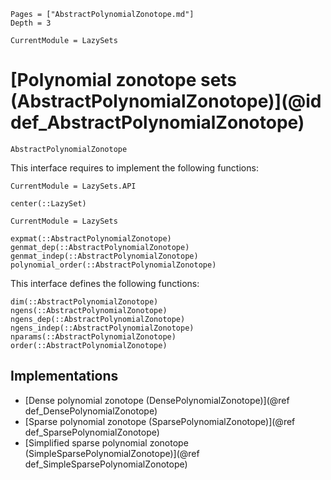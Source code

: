 ```@contents
Pages = ["AbstractPolynomialZonotope.md"]
Depth = 3
```

```@meta
CurrentModule = LazySets
```

# [Polynomial zonotope sets (AbstractPolynomialZonotope)](@id def_AbstractPolynomialZonotope)

```@docs
AbstractPolynomialZonotope
```

This interface requires to implement the following functions:

```@meta
CurrentModule = LazySets.API
```
```@docs; canonical=false
center(::LazySet)
```
```@meta
CurrentModule = LazySets
```
```@docs
expmat(::AbstractPolynomialZonotope)
genmat_dep(::AbstractPolynomialZonotope)
genmat_indep(::AbstractPolynomialZonotope)
polynomial_order(::AbstractPolynomialZonotope)
```

This interface defines the following functions:

```@docs
dim(::AbstractPolynomialZonotope)
ngens(::AbstractPolynomialZonotope)
ngens_dep(::AbstractPolynomialZonotope)
ngens_indep(::AbstractPolynomialZonotope)
nparams(::AbstractPolynomialZonotope)
order(::AbstractPolynomialZonotope)
```

## Implementations

* [Dense polynomial zonotope (DensePolynomialZonotope)](@ref def_DensePolynomialZonotope)
* [Sparse polynomial zonotope (SparsePolynomialZonotope)](@ref def_SparsePolynomialZonotope)
* [Simplified sparse polynomial zonotope (SimpleSparsePolynomialZonotope)](@ref def_SimpleSparsePolynomialZonotope)
